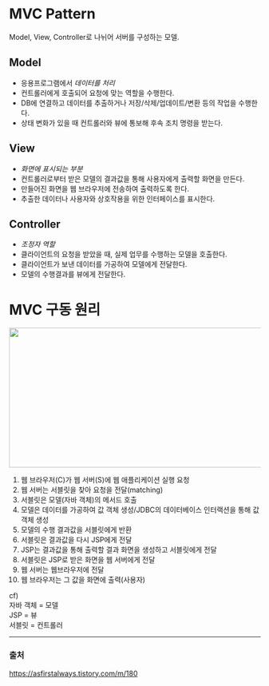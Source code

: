 # MVC Pattern  
Model, View, Controller로 나뉘어 서버를 구성하는 모델.  
## Model  
- 응용프로그램에서 
_데이터를 처리_
- 컨트롤러에게 호출되어 요청에 맞는 역할을 수행한다.  
- DB에 연결하고 데이터를 추출하거나 저장/삭제/업데이트/변환 등의 작업을 수행한다.
- 상태 변화가 있을 때 컨트롤러와 뷰에 통보해 후속 조치 명령을 받는다.  
## View  
- _화면에 표시되는 부분_
- 컨트롤러로부터 받은 모델의 결과값을 통해 사용자에게 출력할 화면을 만든다.  
- 만들어진 화면을 웹 브라우저에 전송하여 출력하도록 한다.  
- 추출한 데이터나 사용자와 상호작용을 위한 인터페이스를 표시한다.
## Controller  
- _조정자 역할_  
- 클라이언트의 요청을 받았을 때, 실제 업무를 수행하는 모델을 호출한다.  
- 클라이언트가 보낸 데이터를 가공하여 모델에게 전달한다.  
- 모델의 수행결과를 뷰에게 전달한다.  
# MVC 구동 원리
<img src="https://user-images.githubusercontent.com/70271235/218915246-e8569d4f-c612-491e-b9fb-527ce125a733.jpg"  width="600" height="280">  

1. 웹 브라우저(C)가 웹 서버(S)에 웹 애플리케이션 실행 요청
2. 웹 서버는 서블릿을 찾아 요청을 전달(matching)
3. 서블릿은 모델(자바 객체)의 메서드 호출
4. 모델은 데이터를 가공하여 값 객체 생성/JDBC의 데이터베이스 인터랙션을 통해 값 객체 생성
5. 모델의 수행 결과값을 서블릿에게 반환
6. 서블릿은 결과값을 다시 JSP에게 전달
7. JSP는 결과값을 통해 출력할 결과 화면을 생성하고 서블릿에게 전달
8. 서블릿은 JSP로 받은 화면을 웹 서버에게 전달
9. 웹 서버는 웹브라우저에 전달
10. 웹 브라우저는 그 값을 화면에 출력(사용자)  

cf)  
자바 객체 = 모델  
JSP = 뷰  
서블릿 = 컨트롤러  

---  
### 출처
https://asfirstalways.tistory.com/m/180
